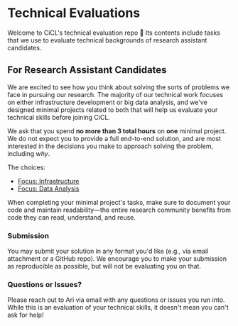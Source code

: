 # Technical Evaluations

Welcome to CiCL's technical evaluation repo 👋 Its contents include tasks that we use to evaluate technical backgrounds of research assistant candidates.

## For Research Assistant Candidates

We are excited to see how you think about solving the sorts of problems we face in pursuing our research. The majority of our technical work focuses on either infrastructure development or big data analysis, and we've designed minimal projects related to both that will help us evaluate your technical skills before joining CiCL.

We ask that you spend **no more than 3 total hours** on **one** minimal project. We do not expect you to provide a full end-to-end solution, and are most interested in the decisions you make to approach solving the problem, including _why_.

The choices:

- [Focus: Infrastructure](choices/infrastructure.md)
- [Focus: Data Analysis](choices/data-analysis.md)

When completing your minimal project's tasks, make sure to document your code and maintain readability&mdash;the entire research community benefits from code they can read, understand, and reuse.

### Submission

You may submit your solution in any format you'd like (e.g., via email attachment or a GitHub repo). We encourage you to make your submission as reproducible as possible, but will not be evaluating you on that.

### Questions or Issues?

Please reach out to Ari via email with any questions or issues you run into. While this is an evaluation of your technical skills, it doesn't mean you can't ask for help!
